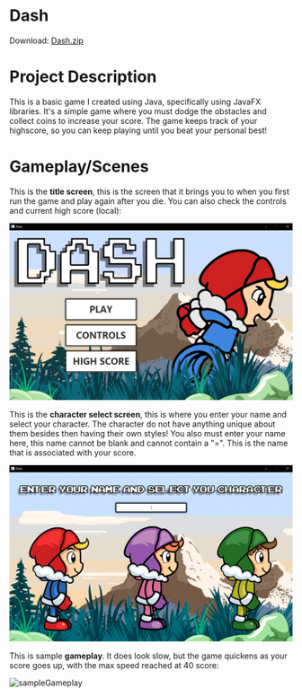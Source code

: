 # Dash
Download: [Dash.zip](https://raw.githubusercontent.com/AMadharha/Dash/master/Dash.zip)

# Project Description
This is a basic game I created using Java, specifically using JavaFX libraries. It's a simple game where you must dodge the obstacles and collect coins to increase your score. The game keeps track of your highscore, so you can keep playing until you beat your personal best!

# Gameplay/Scenes
This is the **title screen**, this is the screen that it brings you to when you first run the game and play again after you die. You can also check the controls and current high score (local):

![titleScreenImage](https://raw.githubusercontent.com/AMadharha/Dash/master/samples/titleScreen.png "Sample Title Screen")

This is the **character select screen**, this is where you enter your name and select your character. The character do not have anything unique about them besides then having their own styles! You also must enter your name here, this name cannot be blank and cannot contain a "=". This is the name that is associated with your score.

![characterSelectImage](https://raw.githubusercontent.com/AMadharha/Dash/master/samples/characterSelectScreen.png "Sample Character Select Screen")

This is sample **gameplay**. It does look slow, but the game quickens as your score goes up, with the max speed reached at 40 score:

![sampleGameplay](https://raw.githubusercontent.com/AMadharha/Dash/master/samples/gameplaySample.gif)